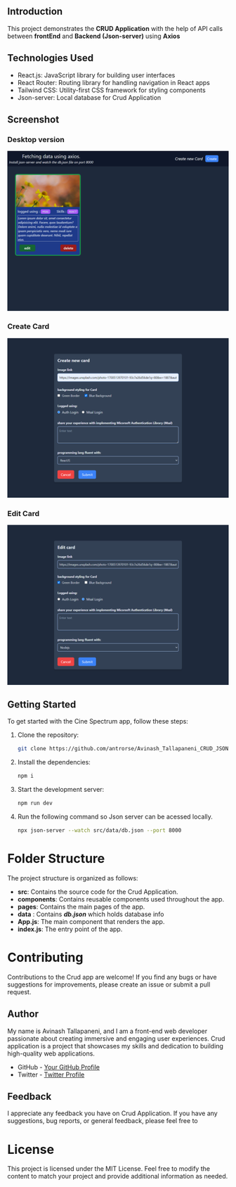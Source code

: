 ## Introduction

This project demonstrates the **CRUD Application** with the help of API calls between **frontEnd** and **Backend (Json-server)** using **Axios**

## Technologies Used

- React.js: JavaScript library for building user interfaces
- React Router: Routing library for handling navigation in React apps
- Tailwind CSS: Utility-first CSS framework for styling components
- Json-server: Local database for Crud Application

## Screenshot

### Desktop version

![](./mainpage.png)

### Create Card

![](./create.png)

### Edit Card

![](./edit.png)

## Getting Started

To get started with the Cine Spectrum app, follow these steps:

1. Clone the repository:

   ```bash
   git clone https://github.com/antrorse/Avinash_Tallapaneni_CRUD_JSON-server_AXIOS.git
   ```

2. Install the dependencies:

   ```bash
   npm i

   ```

3. Start the development server:

   ```bash
   npm run dev
   ```

4. Run the following command so Json server can be acessed locally.
   ```bash
   npx json-server --watch src/data/db.json --port 8000
   ```

# Folder Structure

The project structure is organized as follows:

- **src**: Contains the source code for the Crud Application.
- **components**: Contains reusable components used throughout the app.
- **pages**: Contains the main pages of the app.
- **data** : Contains ***db.json*** which holds database info 
- **App.js**: The main component that renders the app.
- **index.js**: The entry point of the app.

# Contributing

Contributions to the Crud app are welcome! If you find any bugs or have suggestions for improvements, please create an issue or submit a pull request.

## Author

My name is Avinash Tallapaneni, and I am a front-end web developer passionate about creating immersive and engaging user experiences. Crud application is a project that showcases my skills and dedication to building high-quality web applications.

- GitHub - [Your GitHub Profile](https://github.com/your-profile)
- Twitter - [Twitter Profile](https://twitter.com/TallapaneniAvi)

## Feedback

I appreciate any feedback you have on Crud Application. If you have any suggestions, bug reports, or general feedback, please feel free to

# License

This project is licensed under the MIT License.
Feel free to modify the content to match your project and provide additional information as needed.
